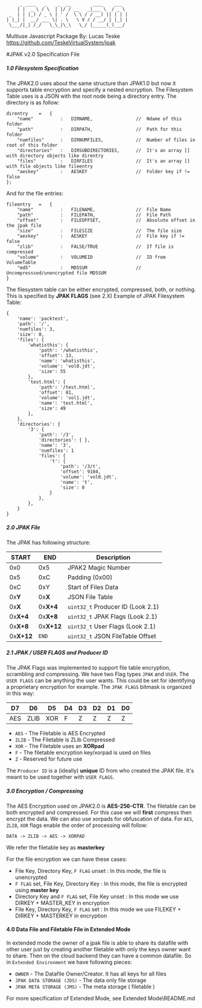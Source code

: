          _ ____   _    _  __        ____    ___  
        | |  _ \ / \  | |/ / __   _|___ \  / _ \ 
     _  | | |_) / _ \ | ' /  \ \ / / __) || | | |
    | |_| |  __/ ___ \| . \   \ V / / __/ | |_| |
     \___/|_| /_/   \_\_|\_\   \_/ |_____(_)___/ 
                                                                                       
Multiuse Javascript Package 
By: Lucas Teske
https://github.com/TeskeVirtualSystem/jpak

#JPAK v2.0 Specification File

#####   1.0 Filesystem Specification
The JPAK2.0 uses about the same structure than JPAK1.0 but now it supports table encryption and specify a nested encryption. The Filesystem Table uses is a JSON with the root node being a directory entry. The directory is as follow:

    direntry    =   { 
        "name"          :   DIRNAME,                //  Ndame of this folder
        "path"          :   DIRPATH,                //  Path for this folder
        "numfiles"      :   DIRNUMFILES,            //  Number of files in root of this folder
        "directories"   :   DIRSUBDIRECTORIES,      //  It's an array [] with directory objects like direntry
        "files"         :   DIRFILES                //  It's an array [] with file objects like fileentry
        "aeskey"        :   AESKEY                  //  Folder key if != false
    };

And for the file entries:

    fileentry   =   {   
        "name"          :   FILENAME,               //  File Name
        "path"          :   FILEPATH,               //  File Path
        "offset"        :   FILEOFFSET,             //  Absolute offset in the jpak file
        "size"          :   FILESIZE                //  The file size
        "aeskey"        :   AESKEY                  //  File key if != false
        "zlib"          :   FALSE/TRUE              //  If file is compressed
        "volume"        :   VOLUMEID                //  ID from VolumeTable
        "md5"           :   MD5SUM                  //  Uncompresssed/unencrypted file MD5SUM
    }

The filesystem table can be either encrypted, compressed, both, or nothing. This is specified by **JPAK FLAGS** (see 2.X)
Example of JPAK Filesystem Table:

    {
        'name': 'packtest',
        'path': '/',
        'numfiles': 3,
        'size': 0,
        'files': {
            'whatisthis': {
                'path': '/whatisthis',
                'offset': 13,
                'name': 'whatisthis',
                'volume': 'vol0.jdt',
                'size': 55
            },
            'test.html': {
                'path': '/test.html',
                'offset': 81,
                'volume': 'vol1.jdt',
                'name': 'test.html',
                'size': 49
            },
        },
        'directories': {
            '3': {
                'path': '/3',
                'directories': { },
                'name': '3',
                'numfiles': 1
                'files': {
                    't': {
                        'path': '/3/t',
                        'offset': 9104,
                        'volume': 'vol0.jdt',
                        'name': 't',
                        'size': 0
                    }
                },
            },
        }
    }
#####   2.0 JPAK File

The JPAK has following structure:

|    START     |      END      |          Description              |
| ------------ | ------------- | --------------------------------- |
|  0x0         |  0x5          | JPAK2 Magic Number                |
|  0x5         |  0xC          | Padding (0x00)                    |
|  0xC         |  0xY          | Start of Files Data               |
|  0x**Y**     |  0x**X**      | JSON File Table                   |
|  0x**X**     |  0x**X+4**    | `uint32_t` Producer ID (Look 2.1) |
|  0x**X+4**   |  0x**X+8**    | `uint32_t` JPAK Flags (Look 2.1)  |
|  0x**X+8**   |  0x**X+12**   | `uint32_t` User Flags (Look 2.1)  |
|  0x**X+12**  |  `END`        | `uint32_t` JSON FileTable Offset  |

#####   2.1 JPAK / USER FLAGS and Producer ID
    
The JPAK Flags was implemented to support file table encryption, scrambling and compressing. We have two Flag types `JPAK` and `USER`. The `USER FLAGS` can be anything the user wants. This could be set for identifying a proprietary encryption for example. The `JPAK FLAGS` bitmask is organized in this way:

|  D7  |  D6  |  D5  |  D4  |  D3  |  D2  |  D1  |  D0  |
| ---- | ---- | ---- | ---- | ---- | ---- | ---- | ---- |
| AES  | ZLIB |  XOR |  F   |  Z   |  Z   |  Z   |  Z   |

*   `AES`   -   The Filetable is AES Encrypted
*   `ZLIB`  -   The Filetable is ZLib Compressed
*   `XOR`   -   The Filetable uses an **XORpad**
*   `F`     -   The filetable encryption key/xorpad is used on files
*   `Z`     -   Reserved for future use

The `Producer ID` is a (ideally) **unique** ID from who created the JPAK file. It's meant to be used together with `USER FLAGS`.


#####  3.0 Encryption / Compressing
    
The AES Encryption used on JPAK2.0 is **AES-256-CTR**. The filetable can be both encrypted and compressed. For this case we will **first** compress then encrypt the data. We can also use xorpads for obfuscation of data. For `AES`, `ZLIB`, `XOR` flags enable the order of processing will follow:
    
    DATA -> ZLIB -> AES -> XORPAD
    
We refer the filetable key as **masterkey**

For the file encryption we can have these cases:

*   File Key, Directory Key, `F FLAG` unset :   In this mode, the file is unencrypted
*   `F FLAG` set, File Key, Directory Key : In this mode, the file is encrypted using **master key**
*   Directory Key and `F FLAG` set, File Key unset : In this mode we use DIRKEY + MASTER_KEY in encryption
*   File Key, Directory Key, `F FLAG` set : In this mode we use FILEKEY + DIRKEY + MASTERKEY in encryption

####    4.0 Data File and Filetable File in Extended Mode

In extended mode the owner of a jpak file is able to share its datafile with other user just by creating another filetable with only the keys owner want to share. Then on the cloud backend they can have a common datafile. 
So in `Extended Environment` we have following pieces:
*   `OWNER` -   The Datafile Owner/Creator. It has all keys for all files
*   `JPAK DATA STORAGE (JDS)` - The data only file storage
*   `JPAK META STORAGE (JMS)` - The meta storage ( filetable )

For more specification of Extended Mode, see Extended Mode\README.md
